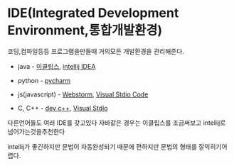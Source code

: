 # IDE(Integrated Development Environment,통합개발환경)

코딩,컴파일등등 프로그램을만들때 거의모든 개발환경을 관리해준다.

* java - [이클립스](https://www.eclipse.org), [intellij IDEA](https://www.jetbrains.com/idea/)

* python - [pycharm](https://www.jetbrains.com/pycharm/)

* js(javascript) - [Webstorm](https://www.jetbrains.com/webstorm/), [Visual Stdio Code](https://code.visualstudio.com/)

* C, C++ - [dev c++](https://sourceforge.net/projects/orwelldevcpp/), [Visual Stdio](https://visualstudio.microsoft.com/ko/vs/)

다른언어들도 여러 IDE를 갖고있다 자바같은 경우는 이클립스를 조금써보고 intellij로 넘어가는것을추천한다 

intellij가 좋긴하지만 문법이 자동완성되기 때문에 편하지만 문법의 형태를 잘익히기어렵다. 

